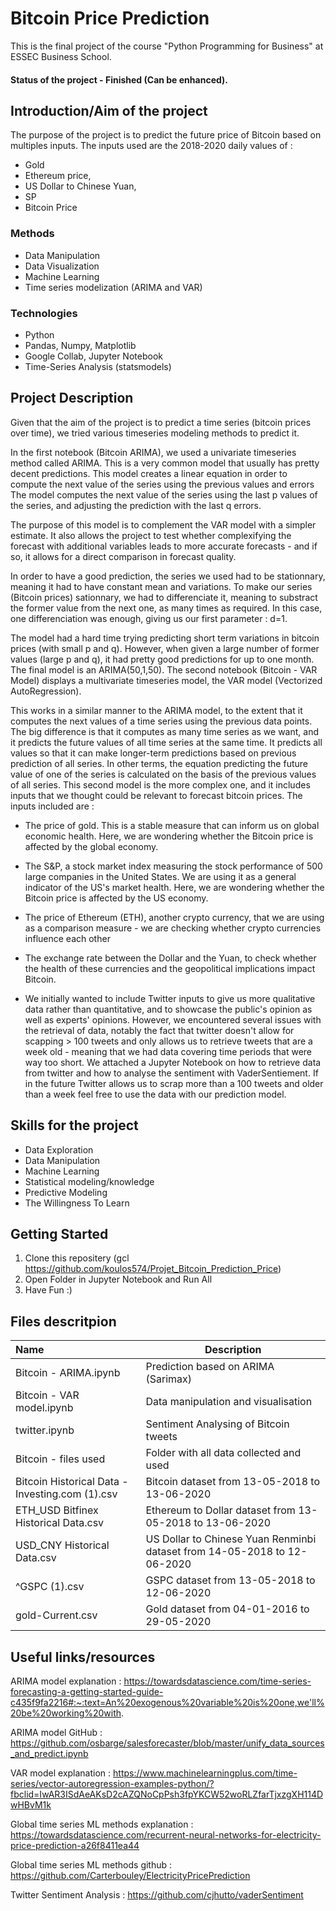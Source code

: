 # Bitcoin Price Prediction
This is the final project of the course "Python Programming for Business" at ESSEC Business School. 
#### Status of the project - Finished (Can be enhanced).

## Introduction/Aim of the project

The purpose of the project is to predict the future price of Bitcoin based on multiples inputs.
The inputs used are the 2018-2020 daily values of :
- Gold
- Ethereum price,
- US Dollar to Chinese Yuan,
- SP 
- Bitcoin Price

### Methods
* Data Manipulation
* Data Visualization
* Machine Learning 
* Time series modelization (ARIMA and VAR)


### Technologies
* Python
* Pandas, Numpy, Matplotlib
* Google Collab, Jupyter Notebook
* Time-Series Analysis (statsmodels)

## Project Description

Given that the aim of the project is to predict a time series (bitcoin prices over time), we tried various timeseries modeling methods to predict it.

In the first notebook (Bitcoin ARIMA), we used a univariate timeseries method called ARIMA. This is a very common model that usually has pretty decent predictions. This model creates a linear equation in order to compute the next value of the series using the previous values and errors The model computes the next value of the series using the last p values of the series, and adjusting the prediction with the last q errors. 

The purpose of this model is to complement the VAR model with a simpler estimate. It also allows the project to test whether complexifying the forecast with additional variables leads to more accurate forecasts - and if so, it allows for a direct comparison in forecast quality.

In order to have a good prediction, the series we used had to be stationnary, meaning it had to have constant mean and variations. To make our series (Bitcoin prices) sationnary, we had to differenciate it, meaning to substract the former value from the next one, as many times as required. In this case, one differenciation was enough, giving us our first parameter : d=1.

The model had a hard time trying predicting short term variations in bitcoin prices (with small p and q). However, when given a large number of former values (large p and q), it had pretty good predictions for up to one month. 
The final model is an ARIMA(50,1,50).
The second notebook (Bitcoin - VAR Model) displays a multivariate timeseries model, the VAR model (Vectorized AutoRegression).

This works in a similar manner to the ARIMA model, to the extent that it computes the next values of a time series using the previous data points. The big difference is that it computes as many time series as we want, and it predicts the future values of all time series at the same time. It predicts all values so that it can make longer-term predictions based on previous prediction of all series. In other terms, the equation predicting the future value of one of the series is calculated on the basis of the previous values of all series.
This second model is the more complex one, and it includes inputs that we thought could be relevant to forecast bitcoin prices.
The inputs included are : 
- The price of gold. This is a stable measure that can inform us on global economic health. Here, we are wondering whether the Bitcoin price is affected by the global economy.
- The S&P, a stock market index measuring the stock performance of 500 large companies in the United States. We are using it as a general indicator of the US's market health. Here, we are wondering whether the Bitcoin price is affected by the US economy.
- The price of Ethereum (ETH), another crypto currency, that we are using as a comparison measure - we are checking whether crypto currencies influence each other 
- The exchange rate between the Dollar and the Yuan, to check whether the health of these currencies and the geopolitical implications impact Bitcoin. 

- We initially wanted to include Twitter inputs to give us more qualitative data rather than quantitative, and to showcase the public's opinion as well as experts' opinions. However, we encountered several issues with the retrieval of data, notably the fact that twitter doesn't allow for scapping > 100 tweets and only allows us to retrieve tweets that are a week old  - meaning that we had data covering time periods that were way too short. We attached a Jupyter Notebook on how to retrieve data from twitter and how to analyse the sentiment with VaderSentiement. If in the future Twitter allows us to scrap more than a 100 tweets and older than a week feel free to use the data with our prediction model.

## Skills for the project

* Data Exploration
* Data Manipulation
* Machine Learning
* Statistical modeling/knowledge
* Predictive Modeling
* The Willingness To Learn

## Getting Started

1. Clone this repositery (gcl https://github.com/koulos574/Projet_Bitcoin_Prediction_Price)
2. Open Folder in Jupyter Notebook and Run All
3. Have Fun :)

## Files descritpion

| Name                   | Description |
| :---                    | --- |
| Bitcoin - ARIMA.ipynb   | Prediction based on ARIMA (Sarimax)| 
| Bitcoin - VAR model.ipynb       | Data manipulation and visualisation | 
| twitter.ipynb| Sentiment Analysing of Bitcoin tweets|
| Bitcoin - files used| Folder with all data collected and used| 
| Bitcoin Historical Data - Investing.com (1).csv | Bitcoin dataset from 13-05-2018 to 13-06-2020| 
| ETH_USD Bitfinex Historical Data.csv | Ethereum to Dollar dataset from 13-05-2018 to 13-06-2020| 
| USD_CNY Historical Data.csv| US Dollar to Chinese Yuan Renminbi dataset from 14-05-2018 to 12-06-2020 | 
| ^GSPC (1).csv | GSPC dataset from 13-05-2018 to 12-06-2020 | 
| gold-Current.csv| Gold dataset from 04-01-2016 to 29-05-2020|


## Useful links/resources
ARIMA model explanation : https://towardsdatascience.com/time-series-forecasting-a-getting-started-guide-c435f9fa2216#:~:text=An%20exogenous%20variable%20is%20one,we'll%20be%20working%20with.

ARIMA model GitHub : https://github.com/osbarge/salesforecaster/blob/master/unify_data_sources_and_predict.ipynb

VAR model explanation : https://www.machinelearningplus.com/time-series/vector-autoregression-examples-python/?fbclid=IwAR3ISdAeAKsD2cAZQNoCpPsh3fpYKCW52woRLZfarTjxzgXH114DwHBvM1k

Global time series ML methods explanation : https://towardsdatascience.com/recurrent-neural-networks-for-electricity-price-prediction-a26f8411ea44

Global time series ML methods github : https://github.com/Carterbouley/ElectricityPricePrediction

Twitter Sentiment Analysis : https://github.com/cjhutto/vaderSentiment
